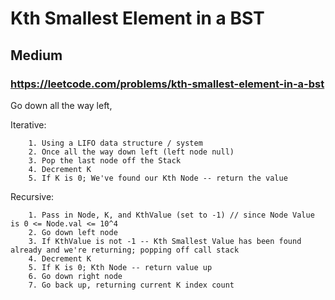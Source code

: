 # Kth Smallest Element in a BST
## Medium
### https://leetcode.com/problems/kth-smallest-element-in-a-bst

Go down all the way left, 


Iterative:  
```
	1. Using a LIFO data structure / system  
	2. Once all the way down left (left node null)  
	3. Pop the last node off the Stack  
	4. Decrement K  
	5. If K is 0; We've found our Kth Node -- return the value 
```
	
	
Recursive:  
```
	1. Pass in Node, K, and KthValue (set to -1) // since Node Value is 0 <= Node.val <= 10^4  
	2. Go down left node  
	3. If KthValue is not -1 -- Kth Smallest Value has been found already and we're returning; popping off call stack  
	4. Decrement K  
	5. If K is 0; Kth Node -- return value up  
	6. Go down right node  
	7. Go back up, returning current K index count  
```
